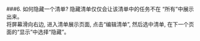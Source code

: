 ###6. 如何隐藏一个清单?
隐藏清单仅仅会让该清单中的任务不在 “所有”中展示出来。
<br/>将屏幕滑向右边, 进入清单展示页面, 点击“编辑清单”, 然后选中清单, 在下一个页面的“显示”中选择“隐藏”。
